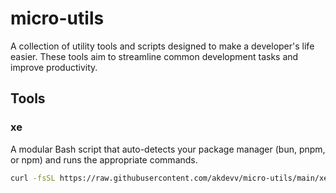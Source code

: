 # micro-utils

A collection of utility tools and scripts designed to make a developer's life easier. These tools aim to streamline common development tasks and improve productivity.

## Tools

### xe
A modular Bash script that auto-detects your package manager (bun, pnpm, or npm) and runs the appropriate commands.

```bash
curl -fsSL https://raw.githubusercontent.com/akdevv/micro-utils/main/xe/install.sh | bash
```